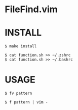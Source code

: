 
FileFind.vim
============

INSTALL
=======

    $ make install

    $ cat function.sh >> ~/.zshrc
    $ cat function.sh >> ~/.bashrc

USAGE
=====

    $ fv pattern 

    $ f pattern | vim -

